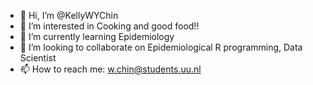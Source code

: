 - 👋 Hi, I’m @KellyWYChin
- 👀 I’m interested in Cooking and good food!!
- 🌱 I’m currently learning Epidemiology
- 💞️ I’m looking to collaborate on Epidemiological R programming, Data Scientist
- 📫 How to reach me: w.chin@students.uu.nl

<!---
KellyWYChin/KellyWYChin is a ✨ special ✨ repository because its `README.md` (this file) appears on your GitHub profile.
You can click the Preview link to take a look at your changes.
--->
